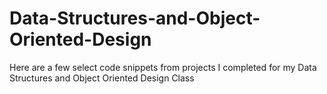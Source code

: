 # Data-Structures-and-Object-Oriented-Design
Here are a few select code snippets from projects I completed for my Data Structures and Object Oriented Design Class
